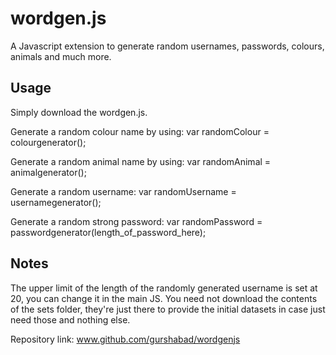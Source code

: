 wordgen.js
=========

A Javascript extension to generate random usernames, passwords, colours, animals and much more.

Usage
-----

Simply download the wordgen.js.

Generate a random colour name by using:
var randomColour = colourgenerator();

Generate a random animal name by using:
var randomAnimal = animalgenerator();

Generate a random username:
var randomUsername = usernamegenerator();

Generate a random strong password:
var randomPassword = passwordgenerator(length_of_password_here);

Notes
-----
The upper limit of the length of the randomly generated username is set at 20, you can change it in the main JS. You need not download the contents of the sets folder, they're just there to provide the initial datasets in case just need those and nothing else.

Repository link: www.github.com/gurshabad/wordgenjs